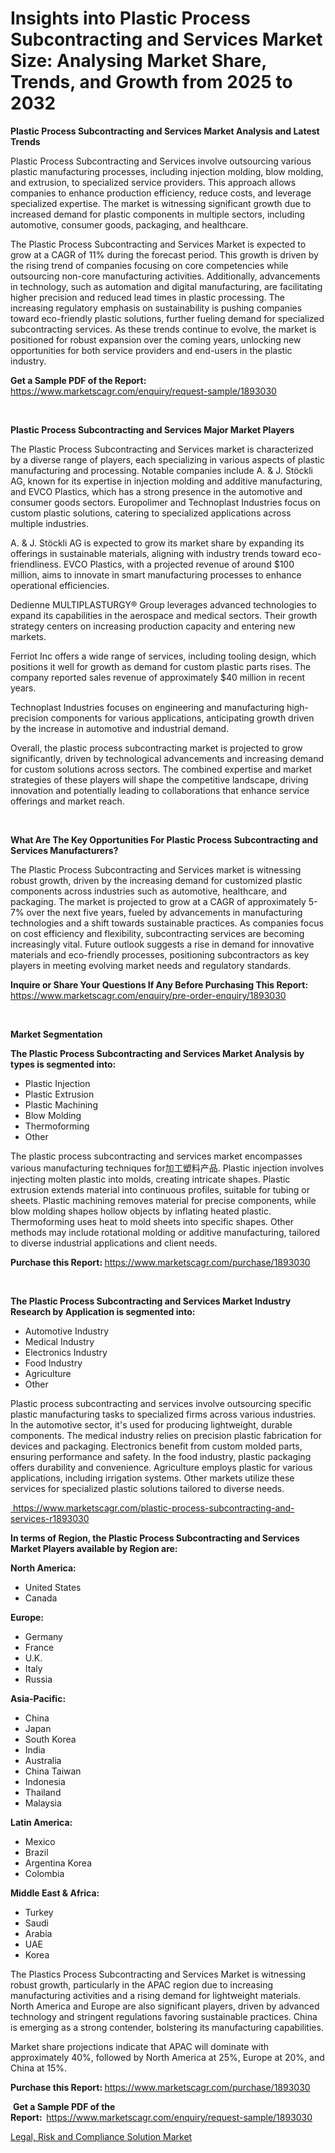 <p><h1>Insights into Plastic Process Subcontracting and Services Market Size: Analysing Market Share, Trends, and Growth from 2025 to 2032</h1></p><p><strong>Plastic Process Subcontracting and Services Market Analysis and Latest Trends</strong></p>
<p><p>Plastic Process Subcontracting and Services involve outsourcing various plastic manufacturing processes, including injection molding, blow molding, and extrusion, to specialized service providers. This approach allows companies to enhance production efficiency, reduce costs, and leverage specialized expertise. The market is witnessing significant growth due to increased demand for plastic components in multiple sectors, including automotive, consumer goods, packaging, and healthcare.</p><p>The Plastic Process Subcontracting and Services Market is expected to grow at a CAGR of 11% during the forecast period. This growth is driven by the rising trend of companies focusing on core competencies while outsourcing non-core manufacturing activities. Additionally, advancements in technology, such as automation and digital manufacturing, are facilitating higher precision and reduced lead times in plastic processing. The increasing regulatory emphasis on sustainability is pushing companies toward eco-friendly plastic solutions, further fueling demand for specialized subcontracting services. As these trends continue to evolve, the market is positioned for robust expansion over the coming years, unlocking new opportunities for both service providers and end-users in the plastic industry.</p></p>
<p><strong>Get a Sample PDF of the Report:&nbsp;</strong> <a href="https://www.marketscagr.com/enquiry/request-sample/1893030?utm_campaign=3092&utm_medium=2&utm_source=Github&utm_content=ia&utm_term=11032025&utm_id=plastic-process-subcontracting-and-services">https://www.marketscagr.com/enquiry/request-sample/1893030</a></p>
<p>&nbsp;</p>
<p><strong>Plastic Process Subcontracting and Services Major Market Players</strong></p>
<p><p>The Plastic Process Subcontracting and Services market is characterized by a diverse range of players, each specializing in various aspects of plastic manufacturing and processing. Notable companies include A. & J. Stöckli AG, known for its expertise in injection molding and additive manufacturing, and EVCO Plastics, which has a strong presence in the automotive and consumer goods sectors. Europolimer and Technoplast Industries focus on custom plastic solutions, catering to specialized applications across multiple industries.</p><p>A. & J. Stöckli AG is expected to grow its market share by expanding its offerings in sustainable materials, aligning with industry trends toward eco-friendliness. EVCO Plastics, with a projected revenue of around $100 million, aims to innovate in smart manufacturing processes to enhance operational efficiencies. </p><p>Dedienne MULTIPLASTURGY® Group leverages advanced technologies to expand its capabilities in the aerospace and medical sectors. Their growth strategy centers on increasing production capacity and entering new markets.</p><p>Ferriot Inc offers a wide range of services, including tooling design, which positions it well for growth as demand for custom plastic parts rises. The company reported sales revenue of approximately $40 million in recent years.</p><p>Technoplast Industries focuses on engineering and manufacturing high-precision components for various applications, anticipating growth driven by the increase in automotive and industrial demand.</p><p>Overall, the plastic process subcontracting market is projected to grow significantly, driven by technological advancements and increasing demand for custom solutions across sectors. The combined expertise and market strategies of these players will shape the competitive landscape, driving innovation and potentially leading to collaborations that enhance service offerings and market reach.</p></p>
<p>&nbsp;</p>
<p><strong>What Are The Key Opportunities For Plastic Process Subcontracting and Services Manufacturers?</strong></p>
<p><p>The Plastic Process Subcontracting and Services market is witnessing robust growth, driven by the increasing demand for customized plastic components across industries such as automotive, healthcare, and packaging. The market is projected to grow at a CAGR of approximately 5-7% over the next five years, fueled by advancements in manufacturing technologies and a shift towards sustainable practices. As companies focus on cost efficiency and flexibility, subcontracting services are becoming increasingly vital. Future outlook suggests a rise in demand for innovative materials and eco-friendly processes, positioning subcontractors as key players in meeting evolving market needs and regulatory standards.</p></p>
<p><strong>Inquire or Share Your Questions If Any Before Purchasing This Report:</strong> <a href="https://www.marketscagr.com/enquiry/pre-order-enquiry/1893030?utm_campaign=3092&utm_medium=2&utm_source=Github&utm_content=ia&utm_term=11032025&utm_id=plastic-process-subcontracting-and-services">https://www.marketscagr.com/enquiry/pre-order-enquiry/1893030</a></p>
<p>&nbsp;</p>
<p><strong>Market Segmentation</strong></p>
<p><strong>The Plastic Process Subcontracting and Services Market Analysis by types is segmented into:</strong></p>
<p><ul><li>Plastic Injection</li><li>Plastic Extrusion</li><li>Plastic Machining</li><li>Blow Molding</li><li>Thermoforming</li><li>Other</li></ul></p>
<p><p>The plastic process subcontracting and services market encompasses various manufacturing techniques for加工塑料产品. Plastic injection involves injecting molten plastic into molds, creating intricate shapes. Plastic extrusion extends material into continuous profiles, suitable for tubing or sheets. Plastic machining removes material for precise components, while blow molding shapes hollow objects by inflating heated plastic. Thermoforming uses heat to mold sheets into specific shapes. Other methods may include rotational molding or additive manufacturing, tailored to diverse industrial applications and client needs.</p></p>
<p><strong>Purchase this Report:&nbsp;</strong><a href="https://www.marketscagr.com/purchase/1893030?utm_campaign=3092&utm_medium=2&utm_source=Github&utm_content=ia&utm_term=11032025&utm_id=plastic-process-subcontracting-and-services">https://www.marketscagr.com/purchase/1893030</a></p>
<p>&nbsp;</p>
<p><strong>The Plastic Process Subcontracting and Services Market Industry Research by Application is segmented into:</strong></p>
<p><ul><li>Automotive Industry</li><li>Medical Industry</li><li>Electronics Industry</li><li>Food Industry</li><li>Agriculture</li><li>Other</li></ul></p>
<p><p>Plastic process subcontracting and services involve outsourcing specific plastic manufacturing tasks to specialized firms across various industries. In the automotive sector, it's used for producing lightweight, durable components. The medical industry relies on precision plastic fabrication for devices and packaging. Electronics benefit from custom molded parts, ensuring performance and safety. In the food industry, plastic packaging offers durability and convenience. Agriculture employs plastic for various applications, including irrigation systems. Other markets utilize these services for specialized plastic solutions tailored to diverse needs.</p></p>
<p><a href="https://www.marketscagr.com/plastic-process-subcontracting-and-services-r1893030?utm_campaign=3092&utm_medium=2&utm_source=Github&utm_content=ia&utm_term=11032025&utm_id=plastic-process-subcontracting-and-services">&nbsp;https://www.marketscagr.com/plastic-process-subcontracting-and-services-r1893030</a></p>
<p><strong>In terms of Region, the Plastic Process Subcontracting and Services Market Players available by Region are:</strong></p>
<p>
    <p> <strong> North America: </strong>
        <ul>
            <li>United States</li>
            <li>Canada</li>
        </ul>
        </p> 
    <p> <strong> Europe: </strong>
        <ul>
            <li>Germany</li>
            <li>France</li>
            <li>U.K.</li>
            <li>Italy</li>
            <li>Russia</li>
        </ul>
        </p> 
    <p> <strong> Asia-Pacific: </strong>
        <ul>
            <li>China</li>
            <li>Japan</li>
            <li>South Korea</li>
            <li>India</li>
            <li>Australia</li>
            <li>China Taiwan</li>
            <li>Indonesia</li>
            <li>Thailand</li>
            <li>Malaysia</li>
        </ul>
        </p> 
    <p> <strong> Latin America: </strong>
        <ul>
            <li>Mexico</li>
            <li>Brazil</li>
            <li>Argentina Korea</li>
            <li>Colombia</li>
        </ul>
        </p> 
    <p> <strong> Middle East & Africa: </strong>
        <ul>
            <li>Turkey</li>
            <li>Saudi</li>
            <li>Arabia</li>
            <li>UAE</li>
            <li>Korea</li>
        </ul>
    </p>
    </p>
<p><p>The Plastics Process Subcontracting and Services Market is witnessing robust growth, particularly in the APAC region due to increasing manufacturing activities and a rising demand for lightweight materials. North America and Europe are also significant players, driven by advanced technology and stringent regulations favoring sustainable practices. China is emerging as a strong contender, bolstering its manufacturing capabilities. </p><p>Market share projections indicate that APAC will dominate with approximately 40%, followed by North America at 25%, Europe at 20%, and China at 15%.</p></p>
<p><strong>Purchase this Report: </strong><a href="https://www.marketscagr.com/purchase/1893030?utm_campaign=3092&utm_medium=2&utm_source=Github&utm_content=ia&utm_term=11032025&utm_id=plastic-process-subcontracting-and-services">https://www.marketscagr.com/purchase/1893030</a></p>
<p>&nbsp;<strong>Get a Sample PDF of the Report:&nbsp;&nbsp;</strong><a href="https://www.marketscagr.com/enquiry/request-sample/1893030?utm_campaign=3092&utm_medium=2&utm_source=Github&utm_content=ia&utm_term=11032025&utm_id=plastic-process-subcontracting-and-services">https://www.marketscagr.com/enquiry/request-sample/1893030</a></p>
<p><strong></strong></p>
<p><p><a href="https://github.com/daddskokenk4/Market-Research-Report-List-1/blob/main/legal-risk-and-compliance-solution-market.md?utm_campaign=3092&utm_medium=2&utm_source=Github&utm_content=ia&utm_term=11032025&utm_id=plastic-process-subcontracting-and-services">Legal, Risk and Compliance Solution Market</a></p></p>